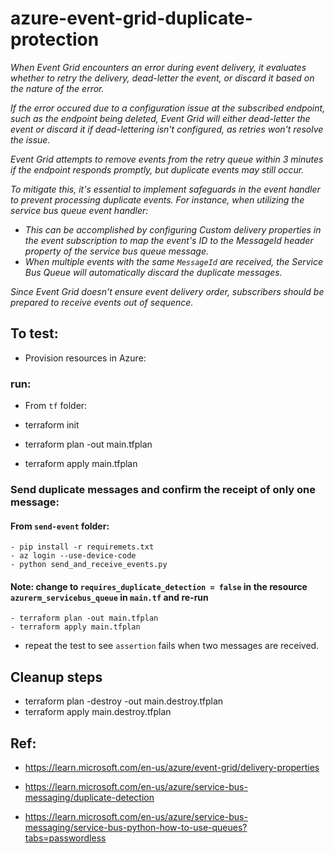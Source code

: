 # azure-event-grid-duplicate-protection

<i>
When Event Grid encounters an error during event delivery, it evaluates whether to retry the delivery, dead-letter the event, or discard it based on the nature of the error.

If the error occured due to a configuration issue at the subscribed endpoint, such as the endpoint being deleted, Event Grid will either dead-letter the event or discard it if dead-lettering isn't configured, as retries won't resolve the issue.

Event Grid attempts to remove events from the retry queue within 3 minutes if the endpoint responds promptly, but duplicate events may still occur.

To mitigate this, it's essential to implement safeguards in the event handler to prevent processing duplicate events. For instance, when utilizing the service bus queue event handler:

- This can be accomplished by configuring Custom delivery properties in the event subscription to map the event's ID to the MessageId header property of the service bus queue message.
- When multiple events with the same `MessageId` are received, the Service Bus Queue will automatically discard the duplicate messages.

Since Event Grid doesn't ensure event delivery order, subscribers should be prepared to receive events out of sequence.

</i>

## To test:
- Provision resources in Azure:

### run:
- From `tf` folder:

- terraform init
- terraform plan -out main.tfplan
- terraform apply main.tfplan

### Send duplicate messages and confirm the receipt of only one message:

#### From `send-event` folder:
    - pip install -r requiremets.txt
    - az login --use-device-code
    - python send_and_receive_events.py

#### Note: change to `requires_duplicate_detection = false` in the resource `azurerm_servicebus_queue` in `main.tf` and re-run 
    - terraform plan -out main.tfplan
    - terraform apply main.tfplan

- repeat the test to see `assertion` fails when two messages are received.

## Cleanup steps

- terraform plan -destroy -out main.destroy.tfplan
- terraform apply main.destroy.tfplan



## Ref: 

- https://learn.microsoft.com/en-us/azure/event-grid/delivery-properties 

- https://learn.microsoft.com/en-us/azure/service-bus-messaging/duplicate-detection

- https://learn.microsoft.com/en-us/azure/service-bus-messaging/service-bus-python-how-to-use-queues?tabs=passwordless 